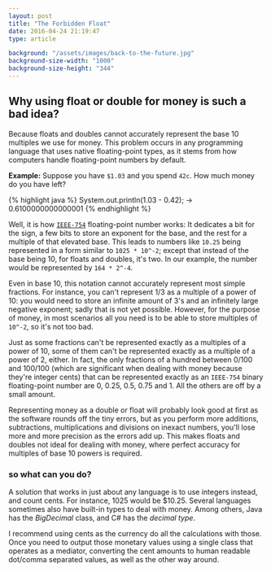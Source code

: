 ```yaml
---
layout: post
title: "The Forbidden Float"
date: 2016-04-24 21:19:47
type: article

background: "/assets/images/back-to-the-future.jpg"
background-size-width: "1000"
background-size-height: "344"
---
```


## Why using float or double for money is such a bad idea?

Because floats and doubles cannot accurately represent the base 10 multiples we use for money. This problem
occurs in any programming language that uses native floating-point types, as it stems from how
computers handle floating-point numbers by default.

**Example:**
Suppose you have `$1.03` and you spend `42c`. How much money do you have left?

{% highlight java %}
System.out.println(1.03 - 0.42);
-> 0.6100000000000001
{% endhighlight %}

Well, it is how [`IEEE-754`](https://de.wikipedia.org/wiki/IEEE_754) floating-point number works:
It dedicates a bit for the sign, a few bits to store an exponent for the base, and the rest for a
multiple of that elevated base. This leads to numbers like `10.25` being represented in a form
similar to `1025 * 10^-2`; except that instead of the base being 10, for floats and doubles, it's
two. In our example, the number would be represented by `164 * 2^-4`.

Even in base 10, this notation cannot accurately represent most simple fractions. For instance, 
you can't represent 1/3 as a multiple of a power of 10: you would need to store an infinite amount
of 3's and an infinitely large negative exponent; sadly that is not yet possible. However, for the
purpose of money, in most scenarios all you need is to be able to store multiples of `10^-2`, so it's
not too bad.

Just as some fractions can't be represented exactly as a multiples of a power of 10, some of them 
can't be represented exactly as a multiple of a power of 2, either. In fact, the only fractions of 
a hundred between 0/100 and 100/100 (which are significant when dealing with money because they're 
integer cents) that can be represented exactly as an `IEEE-754` binary floating-point number are 0,
0.25, 0.5, 0.75 and 1. All the others are off by a small amount.

Representing money as a double or float will probably look good at first as the software rounds off 
the tiny errors, but as you perform more additions, subtractions, multiplications and divisions on 
inexact numbers, you'll lose more and more precision as the errors add up. This makes floats and 
doubles not ideal for dealing with money, where perfect accuracy for multiples of base 10 powers
is required.

### so what can you do?

A solution that works in just about any language is to use integers instead, and count cents. For 
instance, 1025 would be $10.25. Several languages sometimes also have built-in types to deal with
money. Among others, Java has the *BigDecimal* class, and C# has the *decimal type*.

I recommend using cents as the currency do all the calculations with those. Once you need to output
those monetary values using a single class that operates as a mediator, converting the cent amounts
to human readable dot/comma separated values, as well as the other way around.
